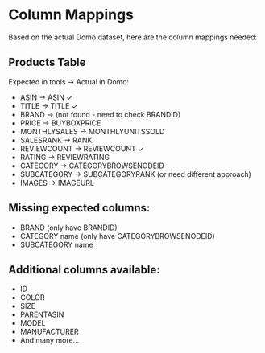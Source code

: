 # Column Mappings

Based on the actual Domo dataset, here are the column mappings needed:

## Products Table

Expected in tools → Actual in Domo:
- ASIN → ASIN ✓
- TITLE → TITLE ✓
- BRAND → (not found - need to check BRANDID)
- PRICE → BUYBOXPRICE
- MONTHLYSALES → MONTHLYUNITSSOLD
- SALESRANK → RANK
- REVIEWCOUNT → REVIEWCOUNT ✓
- RATING → REVIEWRATING
- CATEGORY → CATEGORYBROWSENODEID
- SUBCATEGORY → SUBCATEGORYRANK (or need different approach)
- IMAGES → IMAGEURL

## Missing expected columns:
- BRAND (only have BRANDID)
- CATEGORY name (only have CATEGORYBROWSENODEID)
- SUBCATEGORY name

## Additional columns available:
- ID
- COLOR
- SIZE
- PARENTASIN
- MODEL
- MANUFACTURER
- And many more...
